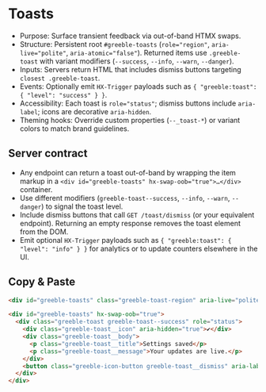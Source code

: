 # Toasts

- Purpose: Surface transient feedback via out-of-band HTMX swaps.
- Structure: Persistent root `#greeble-toasts` (`role="region"`, `aria-live="polite"`, `aria-atomic="false"`). Returned items use `.greeble-toast` with variant modifiers (`--success`, `--info`, `--warn`, `--danger`).
- Inputs: Servers return HTML that includes dismiss buttons targeting `closest .greeble-toast`.
- Events: Optionally emit `HX-Trigger` payloads such as `{ "greeble:toast": { "level": "success" } }`.
- Accessibility: Each toast is `role="status"`; dismiss buttons include `aria-label`; icons are decorative `aria-hidden`.
- Theming hooks: Override custom properties (`--_toast-*`) or variant colors to match brand guidelines.

## Server contract

- Any endpoint can return a toast out-of-band by wrapping the item markup in a `<div id="greeble-toasts" hx-swap-oob="true">…</div>` container.
- Use different modifiers (`greeble-toast--success`, `--info`, `--warn`, `--danger`) to signal the
  toast level.
- Include dismiss buttons that call `GET /toast/dismiss` (or your equivalent endpoint). Returning an
  empty response removes the toast element from the DOM.
- Emit optional `HX-Trigger` payloads such as `{ "greeble:toast": { "level": "info" } }` for
  analytics or to update counters elsewhere in the UI.

## Copy & Paste

```html
<div id="greeble-toasts" class="greeble-toast-region" aria-live="polite" aria-label="Notifications"></div>
```

```html
<div id="greeble-toasts" hx-swap-oob="true">
  <div class="greeble-toast greeble-toast--success" role="status">
    <div class="greeble-toast__icon" aria-hidden="true">✔</div>
    <div class="greeble-toast__body">
      <p class="greeble-toast__title">Settings saved</p>
      <p class="greeble-toast__message">Your updates are live.</p>
    </div>
    <button class="greeble-icon-button greeble-toast__dismiss" aria-label="Dismiss" hx-get="/toast/dismiss" hx-target="closest .greeble-toast" hx-swap="outerHTML">×</button>
  </div>
</div>
```

